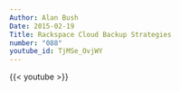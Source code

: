 ```yaml
---
Author: Alan Bush
Date: 2015-02-19
Title: Rackspace Cloud Backup Strategies
number: "088"
youtube_id: TjMSe_OvjWY
---
```


{{< youtube >}}
